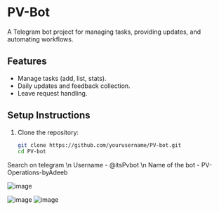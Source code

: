 # PV-Bot

A Telegram bot project for managing tasks, providing updates, and automating workflows.


## Features
- Manage tasks (add, list, stats).
- Daily updates and feedback collection.
- Leave request handling.

## Setup Instructions
1. Clone the repository:
   ```bash
   git clone https://github.com/yourusername/PV-bot.git
   cd PV-bot
Search on telegram
\n Username - @itsPvbot
\n Name of the bot - PV-Operations-byAdeeb

![image](https://github.com/user-attachments/assets/38147f20-95e4-43f5-b0b7-b2e0ab05c68a)

![image](https://github.com/user-attachments/assets/9d756958-8e4f-429c-aa75-28d567d07d6f)
![image](https://github.com/user-attachments/assets/c96b9348-6043-4a55-9b33-7ca02b7f3cb8)
